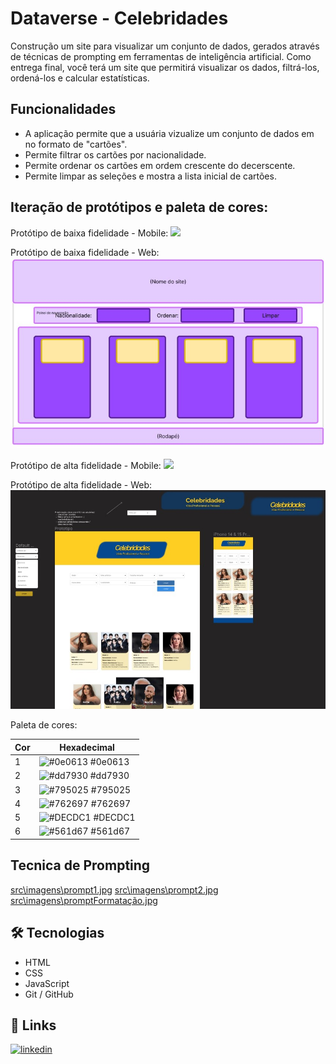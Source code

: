 
# Dataverse - Celebridades

Construção um site para visualizar um conjunto de dados, gerados através de técnicas de prompting em ferramentas de inteligência artificial. Como entrega final, você terá um site que permitirá visualizar os dados, filtrá-los, ordená-los e calcular estatísticas.



## Funcionalidades

- A aplicação permite que a usuária vizualize um conjunto de dados em no formato de "cartões".
- Permite filtrar os cartões por nacionalidade.
- Permite ordenar os cartões em ordem crescente do decerscente.
- Permite limpar as seleções e mostra a lista inicial de cartões.



## Iteração de protótipos e paleta de cores:

Protótipo de baixa fidelidade - Mobile:
[<img src="src/imagens/protótipoMibile1.jpg">]()

Protótipo de baixa fidelidade - Web: 
[<img src="src\imagens\prototipoWeb1.jpg">]()

Protótipo de alta fidelidade - Mobile:
[<img src="src/imagens/protótipoMibile2.jpg">]()

Protótipo de alta fidelidade - Web:
[<img src="src\imagens\prototipoWeb2.jpg">]()

Paleta de cores:

| Cor               | Hexadecimal                                        |
| ----------------- | ---------------------------------------------------|
|  1  | ![#0e0613](https://via.placeholder.com/10/0e0613?text=+) #0e0613 |
|  2  | ![#dd7930](https://via.placeholder.com/10/dd7930?text=+) #dd7930 |
|  3  | ![#795025](https://via.placeholder.com/10/795025?text=+) #795025 |
|  4  | ![#762697](https://via.placeholder.com/10/762697?text=+) #762697 |
|  5  | ![#DECDC1](https://via.placeholder.com/10/DECDC1?text=+) #DECDC1 |
|  6  | ![#561d67](https://via.placeholder.com/10/561d67?text=+) #561d67 |



## Tecnica de Prompting
[src\imagens\prompt1.jpg]()
[src\imagens\prompt2.jpg]()
[src\imagens\promptFormatação.jpg]()



## 🛠 Tecnologias 

- HTML
- CSS
- JavaScript
- Git / GitHub



## 🔗 Links

[![linkedin](https://img.shields.io/badge/linkedin-0A66C2?style=for-the-badge&logo=linkedin&logoColor=white)](https://www.linkedin.com/in/beatrizpvcarneiro/)